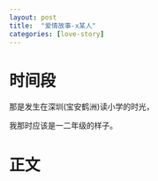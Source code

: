 ```yaml
---
layout: post
title:  "爱情故事-x某人"
categories: [love-story]
---
```




# 时间段

那是发生在深圳(宝安鹤洲)读小学的时光，

我那时应该是一二年级的样子。

# 正文